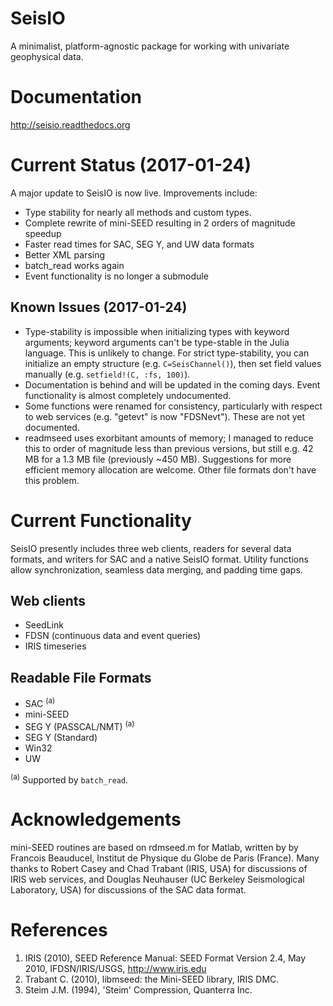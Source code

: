 # SeisIO
A minimalist, platform-agnostic package for working with univariate geophysical data.

# Documentation
http://seisio.readthedocs.org

# Current Status (2017-01-24)
A major update to SeisIO is now live. Improvements include:
* Type stability for nearly all methods and custom types.
* Complete rewrite of mini-SEED resulting in 2 orders of magnitude speedup
* Faster read times for SAC, SEG Y, and UW data formats
* Better XML parsing
* batch_read works again
* Event functionality is no longer a submodule

## Known Issues (2017-01-24)
* Type-stability is impossible when initializing types with keyword arguments; keyword arguments can't be type-stable in the Julia language. This is unlikely to change. For strict type-stability, you can initialize an empty structure (e.g. `C=SeisChannel()`), then set field values manually (e.g. `setfield!(C, :fs, 100)`).
* Documentation is behind and will be updated in the coming days. Event functionality is almost completely undocumented.
* Some functions were renamed for consistency, particularly with respect to web services (e.g. "getevt" is now "FDSNevt"). These are not yet documented.
* readmseed uses exorbitant amounts of memory; I managed to reduce this to order of magnitude less than previous versions, but still e.g. 42 MB for a 1.3 MB file (previously ~450 MB). Suggestions for more efficient memory allocation are welcome. Other file formats don't have this problem.

# Current Functionality
SeisIO presently includes three web clients, readers for several data formats, and writers for SAC and a native SeisIO format. Utility functions allow synchronization, seamless data merging, and padding time gaps.

## Web clients
* SeedLink
* FDSN (continuous data and event queries)
* IRIS timeseries

## Readable File Formats
* SAC <sup>(a)</sup>
* mini-SEED
* SEG Y (PASSCAL/NMT) <sup>(a)</sup>
* SEG Y (Standard)
* Win32
* UW

<sup>(a)</sup> Supported by ``batch_read``.

# Acknowledgements
mini-SEED routines are based on rdmseed.m for Matlab, written by by Francois Beauducel, Institut de Physique du Globe de Paris (France). Many thanks to Robert Casey and Chad Trabant (IRIS, USA) for discussions of IRIS web services, and Douglas Neuhauser (UC Berkeley Seismological Laboratory, USA) for discussions of the SAC data format.

# References
1. IRIS (2010), SEED Reference Manual: SEED Format Version 2.4, May 2010, IFDSN/IRIS/USGS, http://www.iris.edu
2. Trabant C. (2010), libmseed: the Mini-SEED library, IRIS DMC.
3. Steim J.M. (1994), 'Steim' Compression, Quanterra Inc.
